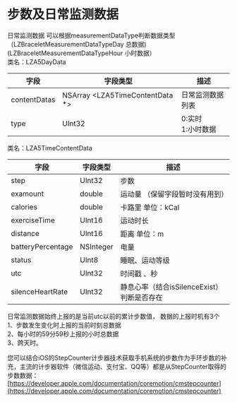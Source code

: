 <a name="L7zPP"></a>
# 步数及日常监测数据
日常监测数据 可以根据measurementDataType判断数据类型（LZBraceletMeasurementDataTypeDay 总数据) (LZBraceletMeasurementDataTypeHour 小时数据）<br />类名：LZA5DayData

| 字段 | 字段类型 | 描述 |
| --- | --- | --- |
| contentDatas | NSArray <LZA5TimeContentData *> | 日常监测数据列表 |
| type | UInt32 | 0:实时<br />1:小时数据 |


类名：LZA5TimeContentData

| 字段 | 字段类型 | 描述 |
| --- | --- | --- |
| step | UInt32 | 步数 |
| examount | double | 运动量 （保留字段暂时没有用到） |
| calories | double | 卡路里 单位：kCal |
| exerciseTime | UInt16 | 运动时长 |
| distance | UInt16 | 距离 单位：m |
| batteryPercentage | NSInteger | 电量 |
| status | UInt8 | 睡眠、运动等级 |
| utc | UInt32 | 时间戳 、秒 |
| silenceHeartRate | UInt32 | 静息心率（结合isSilenceExist）判断是否存在 |



日常监测数据始终上报的是当前utc以前的累计步数值， 数据的上报时机有3个<br />1、步数发生变化时上报的当前时刻总数据<br />2、每小时的59分59秒上报的小时总数据<br />3、跨天时。

您可以结合iOS的StepCounter计步器技术获取手机系统的步数作为手环步数的补充，主流的计步器软件（微信运动、支付宝、QQ等）都是从StepCounter取得的步数数据：[https://developer.apple.com/documentation/coremotion/cmstepcounter](https://developer.apple.com/documentation/coremotion/cmstepcounter)

